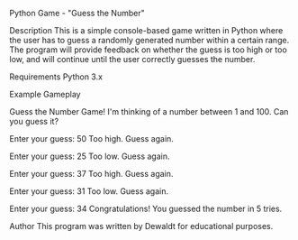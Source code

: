 Python Game - "Guess the Number"

Description
This is a simple console-based game written in Python where the user has to guess a randomly generated number within a certain range. The program will provide feedback on whether the guess is too high or too low, and will continue until the user correctly guesses the number.

Requirements Python 3.x


Example Gameplay


Guess the Number Game!
I'm thinking of a number between 1 and 100.
Can you guess it?

Enter your guess: 50
Too high. Guess again.

Enter your guess: 25
Too low. Guess again.

Enter your guess: 37
Too high. Guess again.

Enter your guess: 31
Too low. Guess again.

Enter your guess: 34
Congratulations! You guessed the number in 5 tries.

Author
This program was written by Dewaldt for educational purposes.

